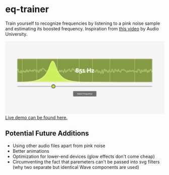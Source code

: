 # eq-trainer

Train yourself to recognize frequencies by listening to a pink noise sample and estimating its boosted frequency. Inspiration from [this video](https://www.youtube.com/watch?v=0fckQLQWhe0) by Audio University.

![Sample Image](docs/sample.jpg)
[Live demo can be found here.](https://lenzrivera.github.io/eq-trainer)

## Potential Future Additions
- Using other audio files apart from pink noise
- Better animations
- Optimization for lower-end devices (glow effects don't come cheap)
- Circumventing the fact that paremeters can't be passed into svg filters (why two separate but identical Wave components are used)